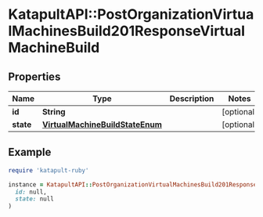 # KatapultAPI::PostOrganizationVirtualMachinesBuild201ResponseVirtualMachineBuild

## Properties

| Name | Type | Description | Notes |
| ---- | ---- | ----------- | ----- |
| **id** | **String** |  | [optional] |
| **state** | [**VirtualMachineBuildStateEnum**](VirtualMachineBuildStateEnum.md) |  | [optional] |

## Example

```ruby
require 'katapult-ruby'

instance = KatapultAPI::PostOrganizationVirtualMachinesBuild201ResponseVirtualMachineBuild.new(
  id: null,
  state: null
)
```

